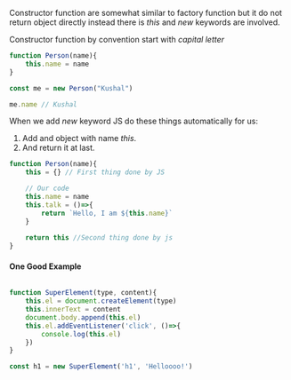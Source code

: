 Constructor function are somewhat similar to factory function but it do not return object directly instead there is *this* and *new* keywords are involved.

Constructor function by convention start with *capital letter* 
```js
function Person(name){
	this.name = name
}

const me = new Person("Kushal")

me.name // Kushal
```

When we add *new* keyword JS do these things automatically for us:
1. Add and object with name *this*.
2. And return it at last.
```js
function Person(name){
	this = {} // First thing done by JS

	// Our code
	this.name = name
	this.talk = ()=>{
		return `Hello, I am ${this.name}`
	}
	
	return this //Second thing done by js
}
```


#### One Good Example 
```js

function SuperElement(type, content){
	this.el = document.createElement(type)
	this.innerText = content
	document.body.append(this.el)
	this.el.addEventListener('click', ()=>{
		console.log(this.el)
	})
}

const h1 = new SuperElement('h1', 'Helloooo!')
```